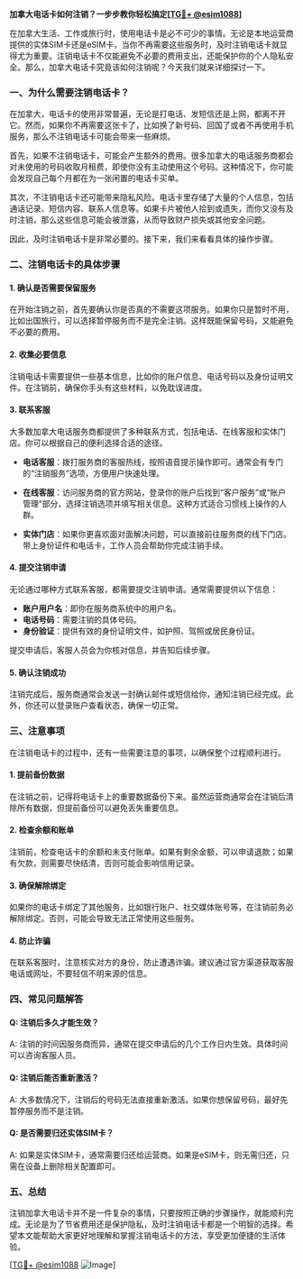 **加拿大电话卡如何注销？一步步教你轻松搞定[[TG💪+ @esim1088](https://t.me/s/esim1088)]**

在加拿大生活、工作或旅行时，使用电话卡是必不可少的事情。无论是本地运营商提供的实体SIM卡还是eSIM卡，当你不再需要这些服务时，及时注销电话卡就显得尤为重要。注销电话卡不仅能避免不必要的费用支出，还能保护你的个人隐私安全。那么，加拿大电话卡究竟该如何注销呢？今天我们就来详细探讨一下。

### 一、为什么需要注销电话卡？

在加拿大，电话卡的使用非常普遍，无论是打电话、发短信还是上网，都离不开它。然而，如果你不再需要这张卡了，比如换了新号码、回国了或者不再使用手机服务，那么不注销电话卡可能会带来一些麻烦。

首先，如果不注销电话卡，可能会产生额外的费用。很多加拿大的电话服务商都会对未使用的号码收取月租费，即使你没有主动使用这个号码。这种情况下，你可能会发现自己每个月都在为一张闲置的电话卡买单。

其次，不注销电话卡还可能带来隐私风险。电话卡里存储了大量的个人信息，包括通话记录、短信内容、联系人信息等。如果卡片被他人拾到或遗失，而你又没有及时注销，那么这些信息可能会被泄露，从而导致财产损失或其他安全问题。

因此，及时注销电话卡是非常必要的。接下来，我们来看看具体的操作步骤。

### 二、注销电话卡的具体步骤

#### 1. 确认是否需要保留服务

在开始注销之前，首先要确认你是否真的不需要这项服务。如果你只是暂时不用，比如出国旅行，可以选择暂停服务而不是完全注销。这样既能保留号码，又能避免不必要的费用。

#### 2. 收集必要信息

注销电话卡需要提供一些基本信息，比如你的账户信息、电话号码以及身份证明文件。在注销前，确保你手头有这些材料，以免耽误进度。

#### 3. 联系客服

大多数加拿大电话服务商都提供了多种联系方式，包括电话、在线客服和实体门店。你可以根据自己的便利选择合适的途径。

- **电话客服**：拨打服务商的客服热线，按照语音提示操作即可。通常会有专门的“注销服务”选项，方便用户快速处理。
  
- **在线客服**：访问服务商的官方网站，登录你的账户后找到“客户服务”或“账户管理”部分，选择注销选项并填写相关信息。这种方式适合习惯线上操作的人群。

- **实体门店**：如果你更喜欢面对面解决问题，可以直接前往服务商的线下门店。带上身份证件和电话卡，工作人员会帮助你完成注销手续。

#### 4. 提交注销申请

无论通过哪种方式联系客服，都需要提交注销申请。通常需要提供以下信息：

- **账户用户名**：即你在服务商系统中的用户名。
- **电话号码**：需要注销的具体号码。
- **身份验证**：提供有效的身份证明文件，如护照、驾照或居民身份证。

提交申请后，客服人员会为你核对信息，并告知后续步骤。

#### 5. 确认注销成功

注销完成后，服务商通常会发送一封确认邮件或短信给你，通知注销已经完成。此外，你还可以登录账户查看状态，确保一切正常。

### 三、注意事项

在注销电话卡的过程中，还有一些需要注意的事项，以确保整个过程顺利进行。

#### 1. 提前备份数据

在注销之前，记得将电话卡上的重要数据备份下来。虽然运营商通常会在注销后清除所有数据，但提前备份可以避免丢失重要信息。

#### 2. 检查余额和账单

注销前，检查电话卡的余额和未支付账单。如果有剩余金额，可以申请退款；如果有欠款，则需要尽快结清，否则可能会影响信用记录。

#### 3. 确保解除绑定

如果你的电话卡绑定了其他服务，比如银行账户、社交媒体账号等，在注销前务必解除绑定。否则，可能会导致无法正常使用这些服务。

#### 4. 防止诈骗

在联系客服时，注意核实对方的身份，防止遭遇诈骗。建议通过官方渠道获取客服电话或网址，不要轻信不明来源的信息。

### 四、常见问题解答

#### Q: 注销后多久才能生效？

A: 注销的时间因服务商而异，通常在提交申请后的几个工作日内生效。具体时间可以咨询客服人员。

#### Q: 注销后能否重新激活？

A: 大多数情况下，注销后的号码无法直接重新激活。如果你想保留号码，最好先暂停服务而不是注销。

#### Q: 是否需要归还实体SIM卡？

A: 如果是实体SIM卡，通常需要归还给运营商。如果是eSIM卡，则无需归还，只需在设备上删除相关配置即可。

### 五、总结

注销加拿大电话卡并不是一件复杂的事情，只要按照正确的步骤操作，就能顺利完成。无论是为了节省费用还是保护隐私，及时注销电话卡都是一个明智的选择。希望本文能帮助大家更好地理解和掌握注销电话卡的方法，享受更加便捷的生活体验。

[[TG💪+ @esim1088](https://t.me/s/esim1088) ![Image](https://i.postimg.cc/4NQfJmqS/Snipaste-2025-05-13-00-14-12.png)]